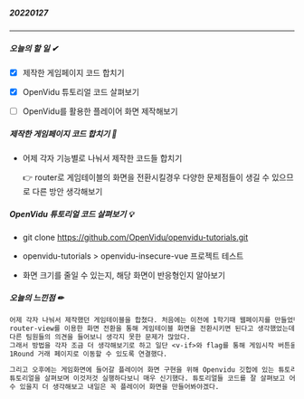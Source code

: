 ##### 20220127

------

##### 오늘의 할 일 ✔

- [x] 제작한 게임페이지 코드 합치기
- [x] OpenVidu 튜토리얼 코드 살펴보기
- [ ] OpenVidu를 활용한 플레이어 화면 제작해보기



##### 제작한 게임페이지 코드 합치기 📁

+ 어제 각자 기능별로 나눠서 제작한 코드들 합치기 

  👉 router로 게임테이블의 화면을 전환시킬경우 다양한 문제점들이 생길 수 있으므로 다른 방안 생각해보기

  

 ##### OpenVidu 튜토리얼 코드 살펴보기 💡

+ git clone https://github.com/OpenVidu/openvidu-tutorials.git

+ openvidu-tutorials > openvidu-insecure-vue 프로젝트 테스트
+ 화면 크기를 줄일 수 있는지, 해당 화면이 반응형인지 알아보기



##### 오늘의 느낀점 ✏

```tex
어제 각자 나눠서 제작했던 게임테이블을 합쳤다. 처음에는 이전에 1학기때 웹페이지를 만들었던 것처럼 
router-view를 이용한 화면 전환을 통해 게임테이블 화면을 전환시키면 된다고 생각했었는데, 
다른 팀원들의 의견을 들어보니 생각지 못한 문제가 많았다. 
그래서 방법을 각자 조금 더 생각해보기로 하고 일단 <v-if>와 flag를 통해 게임시작 버튼을 누르면 
1Round 거래 페이지로 이동할 수 있도록 연결했다. 

그리고 오후에는 게임화면에 들어갈 플레이어 화면 구현을 위해 Openvidu 깃헙에 있는 튜토리얼들을 살펴보는 시간을 가졌다. 
튜토리얼을 살펴보며 이것저것 실행하다보니 매우 신기했다. 튜토리얼들 코드를 잘 살펴보고 어떻게 활용할
수 있을지 더 생각해보고 내일은 꼭 플레이어 화면을 만들어봐야겠다.
```

